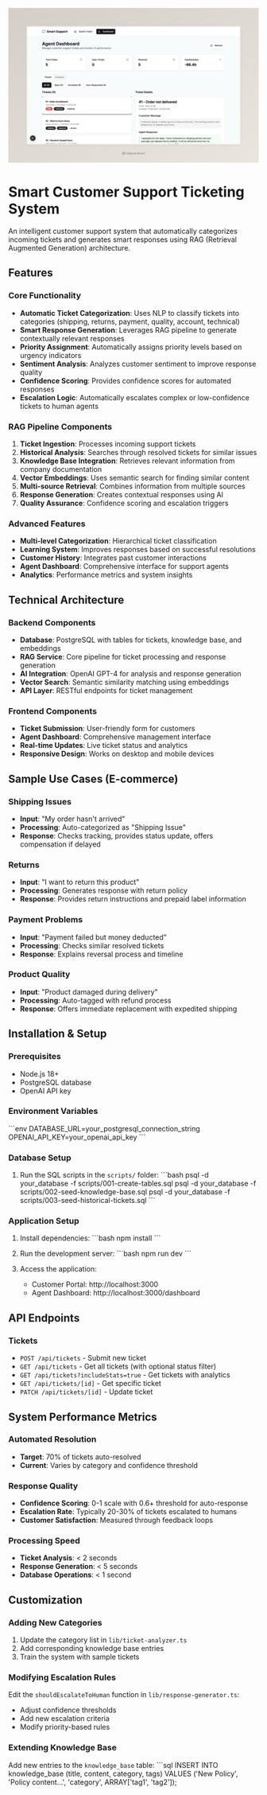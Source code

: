 ![Smart Customer Support Ticketing System](/public/image.png)

# Smart Customer Support Ticketing System

An intelligent customer support system that automatically categorizes incoming tickets and generates smart responses using RAG (Retrieval Augmented Generation) architecture.

## Features

### Core Functionality
- **Automatic Ticket Categorization**: Uses NLP to classify tickets into categories (shipping, returns, payment, quality, account, technical)
- **Smart Response Generation**: Leverages RAG pipeline to generate contextually relevant responses
- **Priority Assignment**: Automatically assigns priority levels based on urgency indicators
- **Sentiment Analysis**: Analyzes customer sentiment to improve response quality
- **Confidence Scoring**: Provides confidence scores for automated responses
- **Escalation Logic**: Automatically escalates complex or low-confidence tickets to human agents

### RAG Pipeline Components
1. **Ticket Ingestion**: Processes incoming support tickets
2. **Historical Analysis**: Searches through resolved tickets for similar issues
3. **Knowledge Base Integration**: Retrieves relevant information from company documentation
4. **Vector Embeddings**: Uses semantic search for finding similar content
5. **Multi-source Retrieval**: Combines information from multiple sources
6. **Response Generation**: Creates contextual responses using AI
7. **Quality Assurance**: Confidence scoring and escalation triggers

### Advanced Features
- **Multi-level Categorization**: Hierarchical ticket classification
- **Learning System**: Improves responses based on successful resolutions
- **Customer History**: Integrates past customer interactions
- **Agent Dashboard**: Comprehensive interface for support agents
- **Analytics**: Performance metrics and system insights

## Technical Architecture

### Backend Components
- **Database**: PostgreSQL with tables for tickets, knowledge base, and embeddings
- **RAG Service**: Core pipeline for ticket processing and response generation
- **AI Integration**: OpenAI GPT-4 for analysis and response generation
- **Vector Search**: Semantic similarity matching using embeddings
- **API Layer**: RESTful endpoints for ticket management

### Frontend Components
- **Ticket Submission**: User-friendly form for customers
- **Agent Dashboard**: Comprehensive management interface
- **Real-time Updates**: Live ticket status and analytics
- **Responsive Design**: Works on desktop and mobile devices

## Sample Use Cases (E-commerce)

### Shipping Issues
- **Input**: "My order hasn't arrived"
- **Processing**: Auto-categorized as "Shipping Issue"
- **Response**: Checks tracking, provides status update, offers compensation if delayed

### Returns
- **Input**: "I want to return this product"
- **Processing**: Generates response with return policy
- **Response**: Provides return instructions and prepaid label information

### Payment Problems
- **Input**: "Payment failed but money deducted"
- **Processing**: Checks similar resolved tickets
- **Response**: Explains reversal process and timeline

### Product Quality
- **Input**: "Product damaged during delivery"
- **Processing**: Auto-tagged with refund process
- **Response**: Offers immediate replacement with expedited shipping

## Installation & Setup

### Prerequisites
- Node.js 18+
- PostgreSQL database
- OpenAI API key

### Environment Variables
\`\`\`env
DATABASE_URL=your_postgresql_connection_string
OPENAI_API_KEY=your_openai_api_key
\`\`\`

### Database Setup
1. Run the SQL scripts in the `scripts/` folder:
   \`\`\`bash
   psql -d your_database -f scripts/001-create-tables.sql
   psql -d your_database -f scripts/002-seed-knowledge-base.sql
   psql -d your_database -f scripts/003-seed-historical-tickets.sql
   \`\`\`

### Application Setup
1. Install dependencies:
   \`\`\`bash
   npm install
   \`\`\`

2. Run the development server:
   \`\`\`bash
   npm run dev
   \`\`\`

3. Access the application:
   - Customer Portal: http://localhost:3000
   - Agent Dashboard: http://localhost:3000/dashboard

## API Endpoints

### Tickets
- `POST /api/tickets` - Submit new ticket
- `GET /api/tickets` - Get all tickets (with optional status filter)
- `GET /api/tickets?includeStats=true` - Get tickets with analytics
- `GET /api/tickets/[id]` - Get specific ticket
- `PATCH /api/tickets/[id]` - Update ticket

## System Performance Metrics

### Automated Resolution
- **Target**: 70% of tickets auto-resolved
- **Current**: Varies by category and confidence threshold

### Response Quality
- **Confidence Scoring**: 0-1 scale with 0.6+ threshold for auto-response
- **Escalation Rate**: Typically 20-30% of tickets escalated to humans
- **Customer Satisfaction**: Measured through feedback loops

### Processing Speed
- **Ticket Analysis**: < 2 seconds
- **Response Generation**: < 5 seconds
- **Database Operations**: < 1 second

## Customization

### Adding New Categories
1. Update the category list in `lib/ticket-analyzer.ts`
2. Add corresponding knowledge base entries
3. Train the system with sample tickets

### Modifying Escalation Rules
Edit the `shouldEscalateToHuman` function in `lib/response-generator.ts`:
- Adjust confidence thresholds
- Add new escalation criteria
- Modify priority-based rules

### Extending Knowledge Base
Add new entries to the `knowledge_base` table:
\`\`\`sql
INSERT INTO knowledge_base (title, content, category, tags) VALUES
('New Policy', 'Policy content...', 'category', ARRAY['tag1', 'tag2']);
